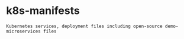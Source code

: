 # k8s-manifests
``Kubernetes services, deployment files including open-source demo-microservices files``
